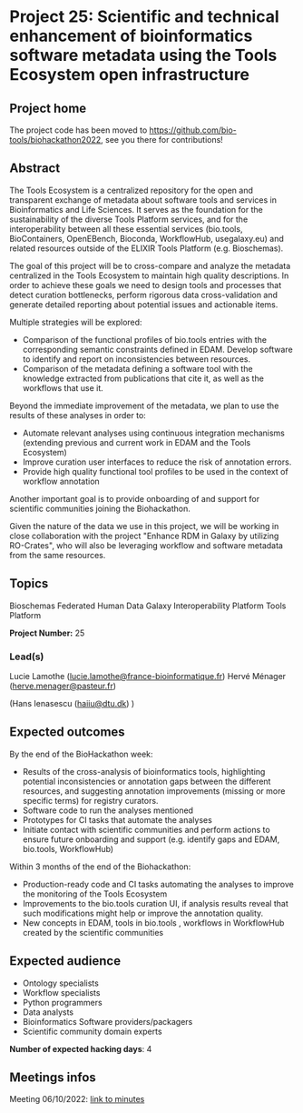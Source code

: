 # Project 25: Scientific and technical enhancement of bioinformatics software metadata using the Tools Ecosystem open infrastructure

## Project home

The project code has been moved to https://github.com/bio-tools/biohackathon2022, see you there for contributions!

## Abstract

The Tools Ecosystem is a centralized repository for the open and transparent exchange of metadata about software tools and services in Bioinformatics and Life Sciences.
It serves as the foundation for the sustainability of the diverse Tools Platform services, and for the interoperability between all these essential services (bio.tools, BioContainers, OpenEBench, Bioconda, WorkflowHub, usegalaxy.eu) and related resources outside of the ELIXIR Tools Platform (e.g. Bioschemas).

The goal of this project will be to cross-compare and analyze the metadata centralized in the Tools Ecosystem to maintain high quality descriptions. In order to achieve these goals we need to design tools and processes that detect curation bottlenecks, perform rigorous data cross-validation and generate detailed reporting about potential issues and actionable items.

Multiple strategies will be explored:
- Comparison of the functional profiles of bio.tools entries with the corresponding semantic constraints defined in EDAM. Develop software to identify and report on inconsistencies between resources.
- Comparison of the metadata defining a software tool with the knowledge extracted from publications that cite it, as well as the workflows that use it.

Beyond the immediate improvement of the metadata, we plan to use the results of these analyses in order to:
- Automate relevant analyses using continuous integration mechanisms (extending previous and current work in EDAM and the Tools Ecosystem)
- Improve curation user interfaces to reduce the risk of annotation errors.
- Provide high quality functional tool profiles to be used in the context of workflow annotation

Another important goal is to provide onboarding of and support for scientific communities joining the Biohackathon.

Given the nature of the data we use in this project, we will be working in close collaboration with the project "Enhance RDM in Galaxy by utilizing RO-Crates", who will also be leveraging workflow and software metadata from the same resources.

## Topics

Bioschemas
Federated Human Data
Galaxy
Interoperability Platform
Tools Platform

**Project Number:** 25

### Lead(s)

Lucie Lamothe (lucie.lamothe@france-bioinformatique.fr)
Hervé Ménager (herve.menager@pasteur.fr)

(Hans Ienasescu (haiiu@dtu.dk) )
## Expected outcomes

By the end of the BioHackathon week:
- Results of the cross-analysis of bioinformatics tools, highlighting potential inconsistencies or annotation gaps between the different resources, and suggesting annotation improvements (missing or more specific terms) for registry curators.  
- Software code to run the analyses mentioned
- Prototypes for CI tasks that automate the analyses
- Initiate contact with scientific communities and perform actions to ensure future onboarding and support (e.g. identify gaps and EDAM, bio.tools, WorkflowHub) 

Within 3 months of the end of the Biohackathon:
- Production-ready code and CI tasks automating the analyses to improve the monitoring of the Tools Ecosystem
- Improvements to the bio.tools curation UI, if analysis results reveal that such modifications might help or improve the annotation quality.
- New concepts in EDAM, tools in bio.tools , workflows in WorkflowHub created by the scientific communities

## Expected audience

- Ontology specialists
- Workflow specialists
- Python programmers
- Data analysts
- Bioinformatics Software providers/packagers
- Scientific community domain experts

**Number of expected hacking days**: 4

## Meetings infos 

Meeting 06/10/2022: [link to minutes](https://hackmd.io/@iNyx6M9RSx-IU3dcVjoPZg/SJAsbv3Mi/edit)
